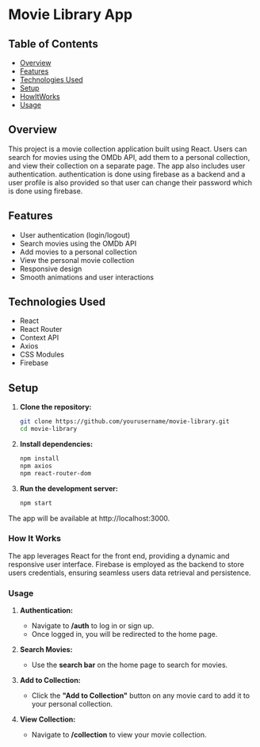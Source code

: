 # Movie Library App


## Table of Contents
- [Overview](#overview)
- [Features](#features)
- [Technologies Used](#technologies-used)
- [Setup](#setup)
- [HowItWorks](#How-It-Works)
- [Usage](#usage)

## Overview

This project is a movie collection application built using React. Users can search for movies using the OMDb API, add them to a personal collection, and view their collection on a separate page. The app also includes user authentication. authentication is done using firebase as a backend and a user profile is also provided so that user can change their password which is done using firebase.

## Features

- User authentication (login/logout)
- Search movies using the OMDb API
- Add movies to a personal collection
- View the personal movie collection
- Responsive design
- Smooth animations and user interactions


## Technologies Used

- React
- React Router
- Context API
- Axios
- CSS Modules
- Firebase

## Setup

1. **Clone the repository:**
   ```bash
   git clone https://github.com/yourusername/movie-library.git
   cd movie-library


2. **Install dependencies:**
   ```bash
   npm install
   npm axios
   npm react-router-dom


3. **Run the development server:**
   ```bash
   npm start
The app will be available at http://localhost:3000.


### How It Works

The app leverages React for the front end, providing a dynamic and responsive user interface. Firebase  is employed as the backend to store users credentials, ensuring seamless users data retrieval and persistence.


### Usage

1. **Authentication:**

      - Navigate to **/auth** to log in or sign up.
      - Once logged in, you will be redirected to the home page.

2. **Search Movies:**

      - Use the **search bar** on the home page to search for movies.

3. **Add to Collection:**

      - Click the **"Add to Collection"** button on any movie card to add it to your personal   collection.

4. **View Collection:**

      - Navigate to **/collection** to view your movie collection.
